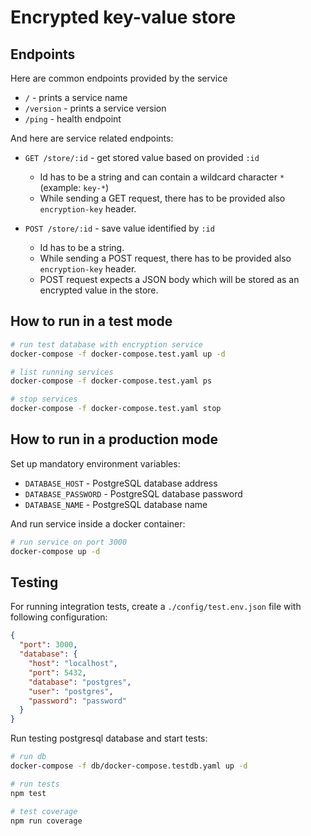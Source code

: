 # Encrypted key-value store 

## Endpoints

Here are common endpoints provided by the service
 - `/` - prints a service name
 - `/version` - prints a service version
 - `/ping` - health endpoint

And here are service related endpoints:
 - `GET /store/:id` - get stored value based on provided `:id`
    - Id has to be a string and can contain a wildcard character `*` (example: `key-*`)
    - While sending a GET request, there has to be provided also `encryption-key` header.
 
 - `POST /store/:id` - save value identified by `:id`
    - Id has to be a string.
    - While sending a POST request, there has to be provided also `encryption-key` header.
    - POST request expects a JSON body which will be stored as an encrypted value in the store.
 
## How to run in a test mode
```bash
# run test database with encryption service
docker-compose -f docker-compose.test.yaml up -d

# list running services
docker-compose -f docker-compose.test.yaml ps

# stop services
docker-compose -f docker-compose.test.yaml stop
```

## How to run in a production mode
Set up mandatory environment variables:
 - `DATABASE_HOST` - PostgreSQL database address
 - `DATABASE_PASSWORD` - PostgreSQL database password
 - `DATABASE_NAME` - PostgreSQL database name

And run service inside a docker container:
```bash
# run service on port 3000
docker-compose up -d
```

## Testing
For running integration tests, create a `./config/test.env.json` file with following configuration:
```json
{
  "port": 3000,
  "database": {
    "host": "localhost",
    "port": 5432,
    "database": "postgres",
    "user": "postgres",
    "password": "password"
  }
}
```

Run testing postgresql database and start tests:
```bash
# run db
docker-compose -f db/docker-compose.testdb.yaml up -d

# run tests
npm test 

# test coverage
npm run coverage 
```
